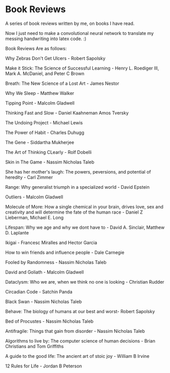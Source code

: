 # Book Reviews

A series of book reviews written by me, on books I have read.

Now I just need to make a convolutional neural network to translate my messing handwriting into latex code. :)

Book Reviews Are as follows:


Why Zebras Don't Get Ulcers - Robert Sapolsky

Make it Stick: The Science of Successful Learning - Henry L. Roediger III, Mark A. McDaniel, and Peter C Brown

Breath: The New Science of a Lost Art - James Nestor

Why We Sleep - Matthew Walker

Tipping Point - Malcolm Gladwell

Thinking Fast and Slow - Daniel Kaahneman Amos Tversky

The Undoing Project - Michael Lewis

The Power of Habit - Charles Duhugg

The Gene - Siddartha Mukherjee

The Art of Thinking CLearly - Rolf Dobelli

Skin in The Game - Nassim Nicholas Taleb

She has her mother's laugh: The powers, peversions, and potential of heredity - Carl Zimmer

Range: Why generalist triumph in a specialized world - David Epstein

Outliers - Malcolm Gladwell

Molecule of More: How a single chemical in your brain, drives love, sex and creativity and will determine the fate of the human race - Daniel Z Lieberman, Michael E. Long

Lifespan: Why we age and why we dont have to - David A. Sinclair, Matthew D. Laplante

Ikigai - Francesc Miralles and Hector Garcia

How to win friends and influence people - Dale Carnegie

Fooled by Randomness - Nassim Nicholas Taleb

David and Goliath - Malcolm Gladwell

Dataclysm: Who we are, when we think no one is looking - Christian Rudder

Circadian Code - Satchin Panda

Black Swan - Nassim Nicholas Taleb

Behave: The biology of humans at our best and worst- Robert Sapolsky

Bed of Procustes - Nassim Nicholas Taleb

Antifragile: Things that gain from disorder - Nassim Nicholas Taleb

Algorithms to live by: The computer science of human decisions - Brian Christians and Tom Griffiths

A guide to the good life: The ancient art of stoic joy - William B Irvine

12 Rules for Life - Jordan B Peterson


